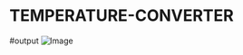 # TEMPERATURE-CONVERTER
#output
![Image](https://github.com/user-attachments/assets/822c1804-701a-4ed2-91e8-930d51b2218a)
